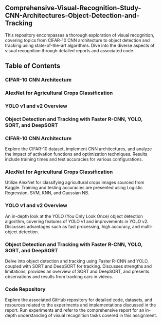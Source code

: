 ## Comprehensive-Visual-Recognition-Study-CNN-Architectures-Object-Detection-and-Tracking

This repository encompasses a thorough exploration of visual recognition, covering topics from CIFAR-10 CNN architecture to object detection and tracking using state-of-the-art algorithms. Dive into the diverse aspects of visual recognition through detailed reports and associated code.

## Table of Contents
### CIFAR-10 CNN Architecture
### AlexNet for Agricultural Crops Classification
### YOLO v1 and v2 Overview
### Object Detection and Tracking with Faster R-CNN, YOLO, SORT, and DeepSORT

### CIFAR-10 CNN Architecture

Explore the CIFAR-10 dataset, implement CNN architectures, and analyze the impact of activation functions and optimization techniques. Results include training times and test accuracies for various configurations.

### AlexNet for Agricultural Crops Classification

Utilize AlexNet for classifying agricultural crops images sourced from Kaggle. Training and testing accuracies are presented using Logistic Regression, SVM, KNN, and Gaussian NB.

### YOLO v1 and v2 Overview

An in-depth look at the YOLO (You Only Look Once) object detection algorithm, covering features of YOLO v1 and improvements in YOLO v2. Discusses advantages such as fast processing, high accuracy, and multi-object detection.

### Object Detection and Tracking with Faster R-CNN, YOLO, SORT, and DeepSORT

Delve into object detection and tracking using Faster R-CNN and YOLO, coupled with SORT and DeepSORT for tracking. Discusses strengths and limitations, provides an overview of SORT and DeepSORT, and presents observations and results from tracking cars in videos.

### Code Repository

Explore the associated GitHub repository for detailed code, datasets, and resources related to the experiments and implementations discussed in the report. Run experiments and refer to the comprehensive report for an in-depth understanding of visual recognition tasks covered in this assignment.
